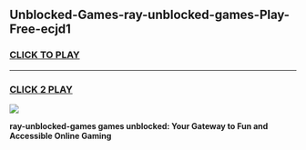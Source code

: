 
## Unblocked-Games-ray-unblocked-games-Play-Free-ecjd1
<h3>
<a href="https://premium76.site?title=ray-unblocked-games&ref=19M">CLICK TO PLAY</a></h3>
<hr>

<h3>
<a href="https://premium76.site?title=ray-unblocked-games&ref=19M">CLICK 2 PLAY</a>
  
</h3>

<a href="https://premium76.site?title=ray-unblocked-games&ref=19M"><img src="https://clearcache.store/games.png"></a>


**ray-unblocked-games games unblocked: Your Gateway to Fun and Accessible Online Gaming**
